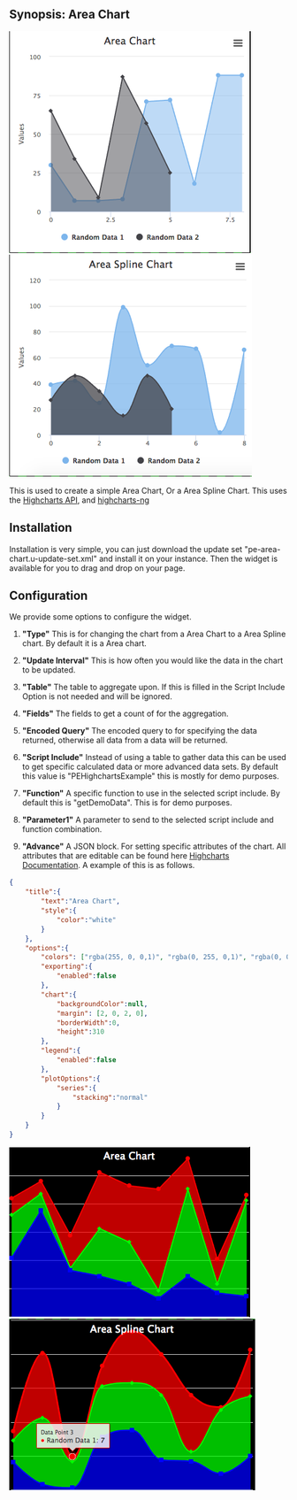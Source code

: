 ## Synopsis: Area Chart

![alt text](../../images/pe-area-chart.png "Basic Setup")
![alt text](../../images/pe-area-spline-chart.png "Basic Setup")

This is used to create a simple Area Chart, Or a Area Spline Chart. This uses the [Highcharts API](https://highcharts.com), and [highcharts-ng](https://github.com/pablojim/highcharts-ng)

## Installation

Installation is very simple, you can just download the update set "pe-area-chart.u-update-set.xml" and install it on your instance. Then the widget is available for you to drag and drop on your page.

## Configuration
We provide some options to configure the widget.

1. **"Type"** This is for changing the chart from a Area Chart to a Area Spline chart. By default it is a Area chart.

1. **"Update Interval"** This is how often you would like the data in the chart to be updated.

1. **"Table"** The table to aggregate upon. If this is filled in the Script Include Option is not needed and will be ignored.

1. **"Fields"** The fields to get a count of for the aggregation.

1. **"Encoded Query"** The encoded query to for specifying the data returned, otherwise all data from a data will be returned.

1. **"Script Include"** Instead of using a table to gather data this can be used to get specific calculated data or more advanced data sets. By default this value is "PEHighchartsExample" this is mostly for demo purposes.

1. **"Function"** A specific function to use in the selected script include. By default this is "getDemoData". This is for demo purposes.

1. **"Parameter1"** A parameter to send to the selected script include and function combination.

1. **"Advance"** A JSON block. For setting specific attributes of the chart. All attributes that are editable can be found here [Highcharts Documentation](http://api.highcharts.com/highcharts). A example of this is as follows.
```json
{
    "title":{
        "text":"Area Chart",
        "style":{
            "color":"white"
        }
    },
    "options":{
        "colors": ["rgba(255, 0, 0,1)", "rgba(0, 255, 0,1)", "rgba(0, 0, 255,1)"],
        "exporting":{
            "enabled":false
        },
        "chart":{
            "backgroundColor":null,
            "margin": [2, 0, 2, 0],
            "borderWidth":0,
            "height":310
        },
		"legend":{
			"enabled":false
		},
        "plotOptions":{
            "series":{
                "stacking":"normal"
            }
        }
    }
}
```
![alt text](../../images/pe-area-chart-modified.png "Modified Version Using Advanced")
![alt text](../../images/pe-area-spline-chart-modified.png "Modified Version Using Advanced")
